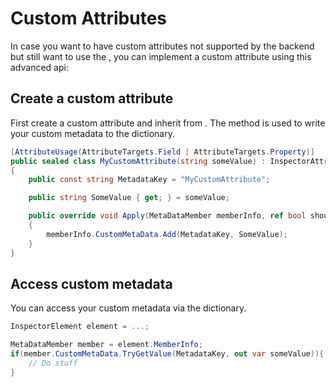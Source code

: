 # Custom Attributes

In case you want to have custom attributes not supported by the backend but still want to use the [](xref:LgkProductions.Inspector.MetaData.MetaDataCollector), you can implement a custom attribute using this advanced api:

## Create a custom attribute

First create a custom attribute and inherit from [](xref:LgkProductions.Inspector.Attributes.InspectorAttribute).
The [](xref:LgkProductions.Inspector.Attributes.InspectorAttribute.Apply(LgkProductions.Inspector.MetaData.MetaDataMember,System.Boolean@)) method is used to write your custom metadata to the [](xref:LgkProductions.Inspector.MetaData.MetaDataMember.CustomMetaData) dictionary.

```cs
[AttributeUsage(AttributeTargets.Field | AttributeTargets.Property)]
public sealed class MyCustomAttribute(string someValue) : InspectorAttribute
{
    public const string MetadataKey = "MyCustomAttribute";

    public string SomeValue { get; } = someValue;

    public override void Apply(MetaDataMember memberInfo, ref bool shouldInclude)
    {
        memberInfo.CustomMetaData.Add(MetadataKey, SomeValue);
    }
}
```

## Access custom metadata

You can access your custom metadata via the [](xref:LgkProductions.Inspector.MetaData.MetaDataMember.CustomMetaData) dictionary.

```cs
InspectorElement element = ...;

MetaDataMember member = element.MemberInfo;
if(member.CustomMetaData.TryGetValue(MetadataKey, out var someValue)){
    // Do stuff
}
```
